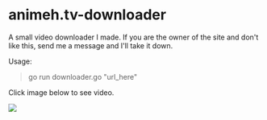 # animeh.tv-downloader
A small video downloader I made. If you are the owner of the site and don't like this, send me a message and I'll take it down.

Usage:
>go run downloader.go "url_here"

Click image below to see video.

[![](https://i.ytimg.com/vi/zqWZXGHsw9w/maxresdefault.jpg)](https://youtu.be/zqWZXGHsw9w)

